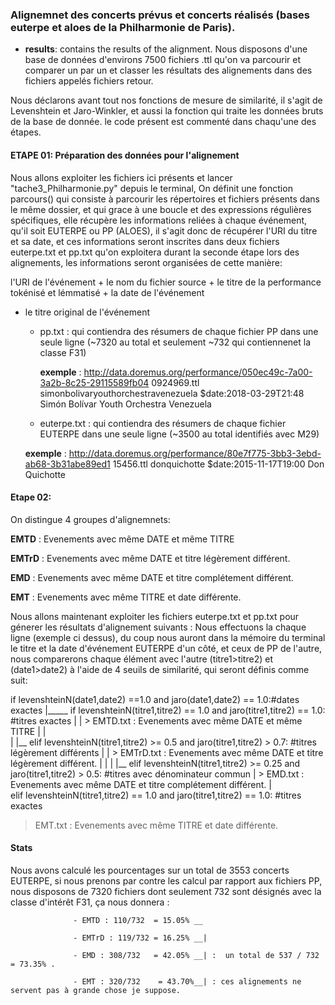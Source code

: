 ### Alignemnet des concerts prévus et concerts réalisés (bases euterpe et aloes de la Philharmonie de Paris).

- **results**: contains the results of the alignment.
Nous disposons d'une base de données d'environs 7500 fichiers .ttl qu'on va parcourir et comparer un par un et classer les résultats des alignements dans des fichiers appelés fichiers retour.

Nous déclarons avant tout nos fonctions de mesure de similarité, il s'agit de Levenshtein et Jaro-Winkler, et aussi la fonction qui traite les données bruts de la base de donnée. le code présent est commenté dans chaqu'une des étapes.

#### ETAPE 01: Préparation des données pour l'alignement

Nous allons exploiter les fichiers ici présents et lancer "tache3_Philharmonie.py" depuis le terminal, On définit une fonction parcours() qui consiste à parcourir les répertoires et fichiers présents dans le même dossier, et qui grace à une boucle
et des expressions régulières spécifiques, elle récupère les informations reliées à chaque événement, qu'il soit EUTERPE ou PP (ALOES), il s'agit donc de récupérer l'URI du titre et sa date, et ces informations seront inscrites dans deux fichiers euterpe.txt et pp.txt qu'on exploitera durant la seconde étape lors des alignements, les informations seront organisées de cette manière:

l'URI de l'événement + le nom du fichier source + le titre de la performance tokénisé et lémmatisé + la date de l'événement 
+ le titre original de l'événement

  - pp.txt      : qui contiendra des résumers de chaque fichier PP dans une seule ligne (~7320 au total et seulement ~732 qui contiennenet la classe F31) 
    
    **exemple** : <http://data.doremus.org/performance/050ec49c-7a00-3a2b-8c25-29115589fb04>	0924969.ttl	simonbolivaryouthorchestravenezuela 
    $date:2018-03-29T21:48	Simón Bolívar Youth Orchestra Venezuela
    
  - euterpe.txt : qui contiendra des résumers de chaque fichier EUTERPE dans une seule ligne (~3500 au total identifiés avec M29) 
   
   **exemple** : <http://data.doremus.org/performance/80e7f775-3bb3-3ebd-ab68-3b31abe89ed1>	15456.ttl	donquichotte $date:2015-11-17T19:00	
    Don Quichotte

#### Etape 02:

On distingue 4 groupes d'alignemnets:

**EMTD** :  Evenements avec même DATE et même TITRE

**EMTrD** :  Evenements avec même DATE et titre légèrement différent.

**EMD**   :  Evenements avec même DATE et titre complétement différent.

**EMT**   :  Evenements avec même TITRE et date différente.


Nous allons maintenant exploiter les fichiers euterpe.txt et pp.txt pour génerer les résultats d'alignement suivants :
Nous effectuons la chaque ligne (exemple ci dessus), du coup nous auront dans la mémoire du terminal le titre et la date d'événement EUTERPE d'un côté, et ceux de PP de l'autre, nous comparerons chaque élément avec l'autre (titre1>titre2) et (date1>date2) à l'aide
de 4 seuils de similarité, qui seront définis comme suit:

  
if levenshteinN(date1,date2) ==1.0 and jaro(date1,date2) == 1.0:#dates exactes
 |_____  if levenshteinN(titre1,titre2) == 1.0 and jaro(titre1,titre2) == 1.0:  #titres exactes
 |       |      > EMTD.txt  :  Evenements avec même DATE et même TITRE
 |       |       
 |       |__ elif levenshteinN(titre1,titre2) >= 0.5 and jaro(titre1,titre2) > 0.7: #titres légèrement différents
 |       |      > EMTrD.txt :  Evenements avec même DATE et titre légèrement différent.
 |       |
 |       |__ elif levenshteinN(titre1,titre2) >= 0.25 and jaro(titre1,titre2) > 0.5: #titres avec dénominateur commun
 |              > EMD.txt   :  Evenements avec même DATE et titre complétement différent.
 |              
elif levenshteinN(titre1,titre2) == 1.0 and jaro(titre1,titre2) == 1.0:  #titres exactes
  > EMT.txt   :  Evenements avec même TITRE et date différente.
  
  
#### Stats

Nous avons calculé les pourcentages sur un total de 3553 concerts EUTERPE, si nous prenons par contre les calcul par rapport
aux fichiers PP, nous disposons de 7320 fichiers dont seulement 732 sont désignés avec la classe d'intérêt  F31, ça nous 
donnera :  
                 
                  - EMTD : 110/732  = 15.05% __
                  
                  - EMTrD : 119/732 = 16.25% __|
                  
                  - EMD : 308/732   = 42.05% __| :  un total de 537 / 732 = 73.35% .
                  
                  - EMT : 320/732    = 43.70%__| : ces alignements ne servent pas à grande chose je suppose.
  
